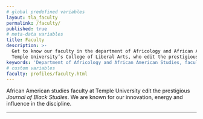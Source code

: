 ```yaml
---
# global predefined variables
layout: tla_faculty
permalink: /faculty/
published: true
# meta-data variables
title: Faculty
description: >-
  Get to know our faculty in the department of Africology and African American Studies at
  Temple University’s College of Liberal Arts, who edit the prestigious Journal of Black Studies.
keywords: 'Department of Africology and African American Studies, faculty, Journal of Black Studies'
# custom variables
faculty: profiles/faculty.html
---
```

African American studies faculty at Temple University edit the prestigious *Journal of Black Studies*. We are known for our innovation, energy and influence in the discipline.

___
